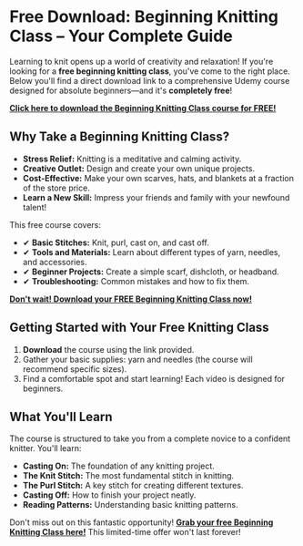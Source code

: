 # Free Download: Beginning Knitting Class – Your Complete Guide

Learning to knit opens up a world of creativity and relaxation! If you're looking for a **free beginning knitting class**, you've come to the right place. Below you'll find a direct download link to a comprehensive Udemy course designed for absolute beginners—and it's **completely free**!

[**Click here to download the Beginning Knitting Class course for FREE!**](https://udemywork.com/beginning-knitting-class)

## Why Take a Beginning Knitting Class?

*   **Stress Relief:** Knitting is a meditative and calming activity.
*   **Creative Outlet:** Design and create your own unique projects.
*   **Cost-Effective:** Make your own scarves, hats, and blankets at a fraction of the store price.
*   **Learn a New Skill:** Impress your friends and family with your newfound talent!

This free course covers:

*   ✔ **Basic Stitches:** Knit, purl, cast on, and cast off.
*   ✔ **Tools and Materials:** Learn about different types of yarn, needles, and accessories.
*   ✔ **Beginner Projects:** Create a simple scarf, dishcloth, or headband.
*   ✔ **Troubleshooting:** Common mistakes and how to fix them.

[**Don't wait! Download your FREE Beginning Knitting Class now!**](https://udemywork.com/beginning-knitting-class)

## Getting Started with Your Free Knitting Class

1.  **Download** the course using the link provided.
2.  Gather your basic supplies: yarn and needles (the course will recommend specific sizes).
3.  Find a comfortable spot and start learning! Each video is designed for beginners.

## What You'll Learn

The course is structured to take you from a complete novice to a confident knitter. You'll learn:

*   **Casting On:** The foundation of any knitting project.
*   **The Knit Stitch:** The most fundamental stitch in knitting.
*   **The Purl Stitch:** A key stitch for creating different textures.
*   **Casting Off:** How to finish your project neatly.
*   **Reading Patterns:** Understanding basic knitting patterns.

Don't miss out on this fantastic opportunity! **[Grab your free Beginning Knitting Class here!](https://udemywork.com/beginning-knitting-class)** This limited-time offer won't last forever!
